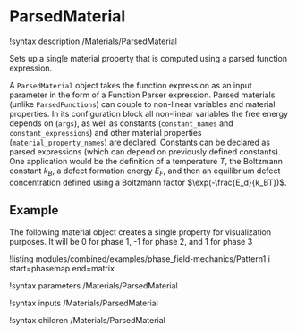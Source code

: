 # ParsedMaterial

!syntax description /Materials/ParsedMaterial

Sets up a single material property that is computed using a parsed function expression.

A `ParsedMaterial` object takes the function expression as an input parameter in the form of a Function Parser expression. Parsed materials (unlike `ParsedFunctions`) can couple to non-linear variables and material properties.
In its configuration block all non-linear variables the free energy depends on (`args`), as well as constants (`constant_names` and `constant_expressions`) and other material properties (`material_property_names`) are declared. Constants can be declared as parsed expressions (which can depend on previously defined constants). One application would be the definition of a temperature $T$, the Boltzmann constant $k_B$, a defect formation energy $E_F$, and then an equilibrium defect concentration defined using a Boltzmann factor $\exp(-\frac{E_d}{k_BT})$.

## Example

The following material object creates a single property for visualization purposes.
It will be 0 for phase 1, -1 for phase 2, and 1 for phase 3

!listing modules/combined/examples/phase_field-mechanics/Pattern1.i start=phasemap end=matrix

!syntax parameters /Materials/ParsedMaterial

!syntax inputs /Materials/ParsedMaterial

!syntax children /Materials/ParsedMaterial
